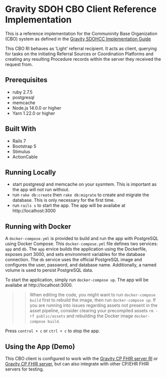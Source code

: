 # Gravity SDOH CBO Client Reference Implementation

This is a reference implementation for the Communinity Base Organization (CBO) system as defined in the [Gravity SDOHCC Implementation Guide](https://build.fhir.org/ig/HL7/fhir-sdoh-clinicalcare/CapabilityStatement-SDOHCC-CoordinationPlatform.html#title)

This CBO RI behaves as  ‘Light’ referral recipient. It acts as client, querying for tasks on the initiating Referral Sources or Coordination Platforms and creating any resulting Procedure records within the server they received the request from.



## Prerequisites
- ruby 2.7.5
- postgresql
- memcache
- Node.js 14.0.0 or higher
- Yarn 1.22.0 or higher

## Built With
- Rails 7
- Bootstrap 5
- Stimulus
- ActionCable


## Running Locally
- start postgresql and memcache on your sysmtem. This is important as the app will not
run without.
- run `rake db:create` then `rake db:migrate` to create and migrate the database. This is only necessary for the first time.
- run `rails s` to start the app. The app will be availabe at http://localhost:3000

## Running with Docker
A `docker-compose.yml` is provided to build and run the app with PostgreSQL using Docker Compose.
This `docker-compose.yml`  file defines two services: `app` and `db`. The `app` ervice builds the application using the Dockerfile, exposes port 3000, and sets environment variables for the database connection. The `db` service uses the official PostgreSQL image and configures the user, password, and database name. Additionally, a named volume is used to persist PostgreSQL data.

To start the application, simply run `docker-compose up`. The app will be availabe at http://localhost:3000.

>> When editing the code, you might want to run `docker-compose build` first to rebuild the image, then run `docker-compose up`. If you are running into issues regarding assets not present in the asset pipeline, consider clearing your precompiled assets `rm -rf public/assets` and rebuilding the Docker image `docker-compose build`.

Press `control + c` or `ctrl + c` to stop the app.

## Using the App (Demo)
This CBO client is configured to work with the [Gravity CP FHIR server RI]() or [Gravity CP FHIR server](),
but can also integrate with other CP/EHR FHIR servers for testing.

